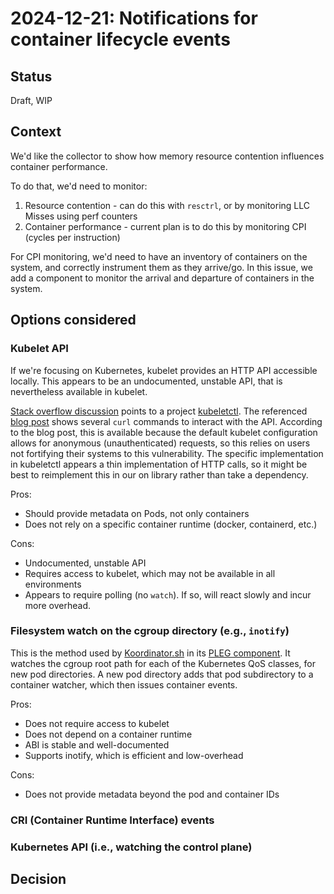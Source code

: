 # 2024-12-21: Notifications for container lifecycle events

## Status
Draft, WIP

## Context
We'd like the collector to show how memory resource contention influences container performance.

To do that, we'd need to monitor:
1. Resource contention - can do this with `resctrl`, or by monitoring LLC Misses using perf counters
2. Container performance - current plan is to do this by monitoring CPI (cycles per instruction)

For CPI monitoring, we'd need to have an inventory of containers on the system, and correctly instrument them as they arrive/go. In this issue, we add a component to monitor the arrival and departure of containers in the system.

## Options considered

### Kubelet API
If we're focusing on Kubernetes, kubelet provides an HTTP API accessible locally. This appears to be an undocumented, unstable API, that is nevertheless available in kubelet.

[Stack overflow discussion](https://stackoverflow.com/questions/35075195/is-there-api-documentation-for-kubelet-api) points to a project [kubeletctl](https://github.com/cyberark/kubeletctl). The referenced [blog post](https://www.cyberark.com/resources/threat-research-blog/using-kubelet-client-to-attack-the-kubernetes-cluster) shows several `curl` commands to interact with the API. According to the blog post, this is available because the default kubelet configuration allows for anonymous (unauthenticated) requests, so this relies on users not fortifying their systems to this vulnerability. The specific implementation in kubeletctl appears a thin implementation of HTTP calls, so it might be best to reimplement this in our on library rather than take a dependency.

Pros:
- Should provide metadata on Pods, not only containers
- Does not rely on a specific container runtime (docker, containerd, etc.)

Cons:
- Undocumented, unstable API
- Requires access to kubelet, which may not be available in all environments
- Appears to require polling (no `watch`). If so, will react slowly and incur more overhead.

### Filesystem watch on the cgroup directory (e.g., `inotify`)

This is the method used by [Koordinator.sh](https://github.com/koordinator-sh/koordinator) in its [PLEG component](https://github.com/koordinator-sh/koordinator/blob/a62dd49f0fbe84a9298cf6df81c0c895b78cbd6a/pkg/koordlet/pleg/pleg.go#L138). It watches the cgroup root path for each of the Kubernetes QoS classes, for new pod directories. A new pod directory adds that pod subdirectory to a container watcher, which then issues container events.

Pros:
- Does not require access to kubelet
- Does not depend on a container runtime
- ABI is stable and well-documented
- Supports inotify, which is efficient and low-overhead

Cons:
- Does not provide metadata beyond the pod and container IDs

### CRI (Container Runtime Interface) events

### Kubernetes API (i.e., watching the control plane)

## Decision